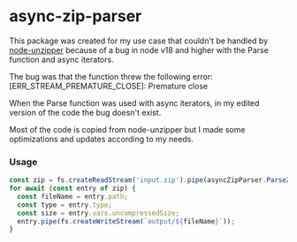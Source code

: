 # async-zip-parser

This package was created for my use case that couldn't be handled by [node-unzipper](https://github.com/ZJONSSON/node-unzipper)
because of a bug in node v18 and higher with the Parse function and async iterators.

The bug was that the function threw the following error:
[ERR_STREAM_PREMATURE_CLOSE]: Premature close

When the Parse function was used with async iterators, in my edited version of the code the bug doesn't exist.

Most of the code is copied from node-unzipper but I made some optimizations and updates according to my needs.

### Usage
```js
const zip = fs.createReadStream('input.zip').pipe(asyncZipParser.ParseZip());
for await (const entry of zip) {
  const fileName = entry.path;
  const type = entry.type;
  const size = entry.vars.uncompressedSize;
  entry.pipe(fs.createWriteStream(`output/${fileName}`));
}
```